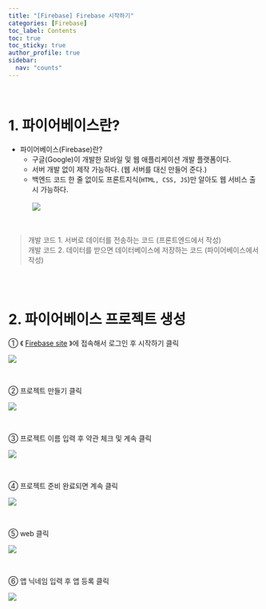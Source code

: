 ```yaml
---
title: "[Firebase] Firebase 시작하기"
categories: [Firebase]
toc_label: Contents
toc: true
toc_sticky: true
author_profile: true
sidebar:
  nav: "counts"
---
```


<br>

# 1. 파이어베이스란?

- 파이어베이스(Firebase)란?
  - 구글(Google)이 개발한 모바일 및 웹 애플리케이션 개발 플랫폼이다.
  - 서버 개발 없이 제작 가능하다. (웹 서버를 대신 만들어 준다.)
  - 백엔드 코드 한 줄 없이도 프론트지식(`HTML, CSS, JS`)만 알아도 웹 서비스 출시 가능하다.<br><br>
    ![](https://velog.velcdn.com/images/sieunpark/post/32d6417f-8573-41d3-9fc6-a52dca7c7d1e/image.jpg)

<br>

> 개발 코드 1. 서버로 데이터를 전송하는 코드 (프론트엔드에서 작성)<br>
> 개발 코드 2. 데이터를 받으면 데이터베이스에 저장하는 코드 (파이어베이스에서 작성)

<br><br>

# 2. 파이어베이스 프로젝트 생성

① 《 [Firebase site](https://firebase.google.com/pricing?hl=ko) 》에 접속해서 로그인 후 시작하기 클릭

![](https://velog.velcdn.com/images/sieunpark/post/ced172bd-713b-4ac8-9515-be68cd991792/image.png)

<br>

② 프로젝트 만들기 클릭

![](https://velog.velcdn.com/images/sieunpark/post/d8d46073-c341-4f31-866a-5c8dbd9cba9a/image.png)

<br>

③ 프로젝트 이름 입력 후 약관 체크 및 계속 클릭

![](https://velog.velcdn.com/images/sieunpark/post/8bb6c664-4af4-48ef-bc91-20e2e46413a8/image.png)

<br>

④ 프로젝트 준비 완료되면 계속 클릭

![](https://velog.velcdn.com/images/sieunpark/post/cb09f0a8-fe0f-4862-b8d7-ccda6c763770/image.png)

<br>

⑤ web 클릭

![](https://velog.velcdn.com/images/sieunpark/post/06bb3725-6b41-4ed4-b227-5903e6dbe950/image.png)

<br>

⑥ 앱 닉네임 입력 후 앱 등록 클릭

![](https://velog.velcdn.com/images/sieunpark/post/7b43b0d6-a678-4295-b79e-8ba6624daf0a/image.png)

<br>
